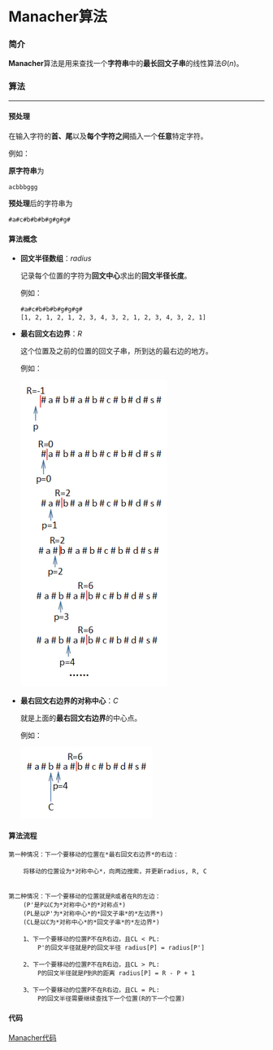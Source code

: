 # Manacher算法

### 简介

**Manacher**算法是用来查找一个**字符串**中的**最长回文子串**的线性算法$\Theta(n)$。



### 算法

***

#### 预处理

在输入字符的**首、尾**以及**每个字符之间**插入一个**任意**特定字符。

例如：

**原字符串**为

~~~
acbbbggg
~~~

**预处理**后的字符串为

~~~
#a#c#b#b#b#g#g#g#
~~~



#### 算法概念

* **回文半径数组**：$radius$

  记录每个位置的字符为**回文中心**求出的**回文半径长度**。

  例如：

  ~~~
  #a#c#b#b#b#g#g#g#
  [1, 2, 1, 2, 1, 2, 3, 4, 3, 2, 1, 2, 3, 4, 3, 2, 1]
  ~~~

* **最右回文右边界**：$R$

  这个位置及之前的位置的回文子串，所到达的最右边的地方。

  例如：

  ![first](one.webp)

* **最右回文右边界的对称中心**：$C$

  就是上面的**最右回文右边界**的中心点。

  例如：

  ![second](two.webp)



#### 算法流程

~~~
第一种情况：下一个要移动的位置在*最右回文右边界*的右边：

	将移动的位置设为*对称中心*，向两边搜索，并更新radius, R, C


第二种情况：下一个要移动的位置就是R或者在R的左边：
	(P'是P以C为*对称中心*的*对称点*)
	(PL是以P'为*对称中心*的*回文子串*的*左边界*)
	(CL是以C为*对称中心*的*回文子串*的*左边界*)
	
	1、下一个要移动的位置P不在R右边，且CL < PL:
		P'的回文半径就是P的回文半径 radius[P] = radius[P']
		
	2、下一个要移动的位置P不在R右边，且CL > PL:
		P的回文半径就是P到R的距离 radius[P] = R - P + 1
	
	3、下一个要移动的位置P不在R右边，且CL = PL:
		P的回文半径需要继续查找下一个位置(R的下一个位置)
~~~



#### 代码

[Manacher代码](.\Manacher.py)